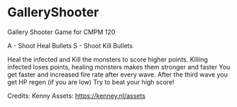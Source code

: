 # GalleryShooter
Gallery Shooter Game for CMPM 120

A - Shoot Heal Bullets
S - Shoot Kill Bullets

Heal the infected and Kill the monsters to score higher points.
Killing infected loses points, healing monsters makes them stronger and faster
You get faster and increased fire rate after every wave.
After the third wave you get HP regen (if you are low)
Try to beat your high score!

Credits:
Kenny Assets: https://kenney.nl/assets

